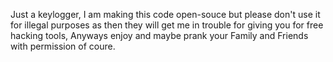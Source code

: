 Just a keylogger, I am making this code open-souce but please don't use it for illegal purposes as then they will get me in trouble for giving you for free hacking tools, Anyways enjoy and maybe prank your Family and Friends with permission of coure.

